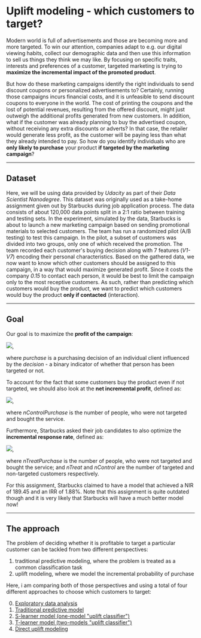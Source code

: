 # Uplift modeling - which customers to target?

Modern world is full of advertisements and those are becoming more and more targeted. To win our attention, companies adapt to e.g. our digital viewing habits, collect our demographic data and then use this information to sell us things they think we may like. By focusing on specific traits, interests and preferences of a customer, targeted marketing is trying to **maximize the incremental impact of the promoted product**.

But how do these marketing campaigns identify the right individuals to send discount coupons or personalized advertisements to? Certainly, running those campaigns incurs financial costs, and it is unfeasible to send discount coupons to everyone in the world. The cost of printing the coupons and the lost of potential revenues, resulting from the offered discount, might just outweigh the additional profits generated from new customers. In addition, what if the customer was already planning to buy the advertised coupon, without receiving any extra discounts or adverts? In that case, the retailer would generate less profit, as the customer will be paying less than what they already intended to pay. So how do you identify individuals who are **only likely to purchase** your product **if targeted by the marketing campaign**?

----

## Dataset

Here, we will be using data provided by *Udacity* as part of their *Data Scientist Nanodegree*. This dataset was originally used as a take-home assignment given out by Starbucks during job application process. The data consists of about 120,000 data points split in a 2:1 ratio between training and testing sets. In the experiment, simulated by the data, Starbucks is about to launch a new marketing campaign based on sending promotional materials to selected customers. The team has run a randomized pilot (A/B testing) to test this campaign. In the pilot, a subset of customers was divided into two groups, only one of which received the promotion. The team recorded each customer's buying decision along with 7 features (*V1-V7*) encoding their personal characteristics. Based on the gathered data, we now want to know which other customers should be assigned to this campaign, in a way that would maximize generated profit. Since it costs the company *0.15* to contact each person, it would be best to limit the campaign only to the most receptive customers. As such, rather than predicting which customers would buy the product, we want to predict which customers would buy the product **only if contacted** (interaction).

----

## Goal

Our goal is to maximize the **profit of the campaign**:

<img src="https://render.githubusercontent.com/render/math?math=profit = \sum_{i=1}^{N} 10*purchase_{i}(decision_{i}) - 0.15*decision_{i}">,

where *purchase* is a purchasing decision of an individual client influenced by the *decision* - a binary indicator of whether that person has been targeted or not.

To account for the fact that some customers buy the product even if not targeted, we should also look at the **net incremental profit**, defined as:

<img src="https://render.githubusercontent.com/render/math?math=NIR = profit - 10*nControlPurchase">,

where *nControlPurchase* is the number of people, who were not targeted and bought the service.

Furthermore, Starbucks asked their job candidates to also optimize the **incremental response rate**, defined as:

<img src="https://render.githubusercontent.com/render/math?math=IIR = \frac{nTreatPurchase}{nTreat} - \frac{nControlPurchase}{nControl}">,

where *nTreatPurchase* is the number of people, who were not targeted and bought the service; and *nTreat* and *nControl* are the number of targeted and non-targeted customers respectively.

For this assignment, Starbucks claimed to have a model that achieved a NIR of 189.45 and an IRR of 1.88%. Note that this assignment is quite outdated though and it is very likely that Starbucks will have a much better model now! 

----

## The approach

The problem of deciding whether it is profitable to target a particular customer can be tackled from two different perspectives:

1. traditional predictive modeling, where the problem is treated as a common classification task
2. uplift modeling, where we model the incremental probability of purchase 

Here, i am comparing both of those perspectives and using a total of four different approaches to choose which customers to target:

0. [Exploratory data analysis](./0.EDA.ipynb)
1. [Traditional predictive model](./1.Classical-predictive-models.ipynb) 
2. [S-learner model (one-model "uplift classifier")](./2.S-learner.ipynb) 
3. [T-learner model (two-models "uplift classifier")](./3.T-learner.ipynb) 
4. [Direct uplift modeling](./4.Direct-uplift.ipynb)


